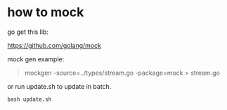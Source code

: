 # how to mock

go get this lib:

https://github.com/golang/mock

mock gen example:

> mockgen -source=../types/stream.go -package=mock > stream.go

or run update.sh to update in batch.

```
bash update.sh
```
